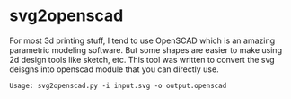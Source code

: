 # svg2openscad

For most 3d printing stuff, I tend to use OpenSCAD which is an amazing parametric modeling software. But some shapes are easier to make using 2d design tools like sketch, etc. This tool was written to convert the svg deisgns into openscad module that you can directly use.

    Usage: svg2openscad.py -i input.svg -o output.openscad

